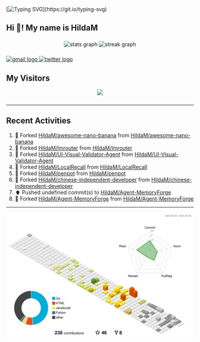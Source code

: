 [![Typing SVG](https://readme-typing-svg.herokuapp.com?size=50&duration=5000&color=8C43EA&vCenter=true&width=2000&height=70&lines=开拓视野,+冲破艰险,+洞悉所有,+贴近生活,+寻找真爱,+感受彼此;这就是人生的目的.)](https://git.io/typing-svg)


<h2 align="left">Hi 👋! My name is HildaM</h2>

###

<div align="center">
  <img src="https://github-readme-stats.vercel.app/api?username=HildaM&hide_title=false&hide_rank=false&show_icons=true&include_all_commits=true&count_private=true&disable_animations=false&theme=dracula&locale=en&hide_border=false" height="150" alt="stats graph"  />
  <img src="https://streak-stats.demolab.com?user=HildaM&locale=en&mode=daily&theme=dracula&hide_border=false&border_radius=5" height="150" alt="streak graph"  />
</div>


###

<div align="left">
  <a href="zhao163frozen@gmail.com" target="_blank">
    <img src="https://img.shields.io/static/v1?message=Gmail&logo=gmail&label=&color=D14836&logoColor=white&labelColor=&style=for-the-badge" height="35" alt="gmail logo"  />
  </a>
  <a href="https://x.com/_Albert_Bob" target="_blank">
    <img src="https://img.shields.io/static/v1?message=Twitter&logo=twitter&label=&color=1DA1F2&logoColor=white&labelColor=&style=for-the-badge" height="35" alt="twitter logo"  />
  </a>
</div>


## My Visitors

<div align="center">
  <img src="https://profile-counter.glitch.me/HildaM/count.svg?"  />
</div>

###


---

## Recent Activities


<!--RECENT_ACTIVITY:start-->
1. 🔱 Forked [HildaM/awesome-nano-banana](https://github.com/HildaM/awesome-nano-banana) from [HildaM/awesome-nano-banana](https://github.com/HildaM/awesome-nano-banana)<br>
2. 🔱 Forked [HildaM/lmrouter](https://github.com/HildaM/lmrouter) from [HildaM/lmrouter](https://github.com/HildaM/lmrouter)<br>
3. 🔱 Forked [HildaM/UI-Visual-Validator-Agent](https://github.com/HildaM/UI-Visual-Validator-Agent) from [HildaM/UI-Visual-Validator-Agent](https://github.com/HildaM/UI-Visual-Validator-Agent)<br>
4. 🔱 Forked [HildaM/LocalRecall](https://github.com/HildaM/LocalRecall) from [HildaM/LocalRecall](https://github.com/HildaM/LocalRecall)<br>
5. 🔱 Forked [HildaM/penpot](https://github.com/HildaM/penpot) from [HildaM/penpot](https://github.com/HildaM/penpot)<br>
6. 🔱 Forked [HildaM/chinese-independent-developer](https://github.com/HildaM/chinese-independent-developer) from [HildaM/chinese-independent-developer](https://github.com/HildaM/chinese-independent-developer)<br>
7. ⬆️ Pushed undefined commit(s) to [HildaM/Agent-MemoryForge](https://github.com/HildaM/Agent-MemoryForge)<br>
8. 🔱 Forked [HildaM/Agent-MemoryForge](https://github.com/HildaM/Agent-MemoryForge) from [HildaM/Agent-MemoryForge](https://github.com/HildaM/Agent-MemoryForge)<br>
<!--RECENT_ACTIVITY:end-->

---


![](./profile-3d-contrib/profile-south-season-animate.svg)
